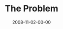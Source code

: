 ---
layout: message
category: message
series: "GIMME GIMME"
title: "The Problem"
date: 2008-11-02-00-00
message_id: 532
audio: "http://s3.amazonaws.com/crossroadsaudiomessages/Gimme_Week1_The_Problem_11-2-2008_Brian_Tome.mp3"
audio-duration: "36:08"
notes-description: ""
notes: "http://s3.amazonaws.com/crossroads-media/media/legacy/documents/SN_11_01-02_08.pdf"
notes-title: "GIMME GIMME&#58; The Problem (Study Notes)"
program: "http://s3.amazonaws.com/crossroads-media/media/legacy/documents/1101_02Program.pdf"
description: "Entitlement can creep into our lives in unexpected ways. In this talk, Brian Tome discusses the entitlement mentality as found in the story of Jacob and Esau in the bible."
video: "https://s3.amazonaws.com/crossroadsvideomessages/gimmegimme1.mp4"
video-duration: "37:12"
video-image: "http://s3.amazonaws.com/crossroads-media/images/legacy/content/gimme1-still.jpg"
explicit: false
---